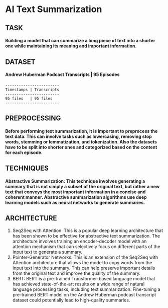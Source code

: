 # AI Text Summarization


## TASK
#### Building a model that can summarize a long piece of text into a shorter one while maintaining its meaning and important information.


## DATASET
#### Andrew Huberman Podcast Transcripts | 95 Episodes

    ------------------------
    Timestamps | Transcripts
    ------------------------
    95 files   | 95 files
    ------------------------


## PREPROCESSING
#### Before performing text summarization, it is important to preprocess the text data. This can involve tasks such as lowercasing, removing stop words, stemming or lemmatization, and tokenization. Also the datasets have to be split into shorter ones and categorized based on the content for each episode.


## TECHNIQUES
#### Abstractive Summarization: This technique involves generating a summary that is not simply a subset of the original text, but rather a new text that conveys the most important information in a concise and coherent manner. Abstractive summarization algorithms use deep learning models such as neural networks to generate summaries.


## ARCHITECTURE
1. Seq2Seq with Attention: This is a popular deep learning architecture that has been shown to be effective for abstractive text summarization. The architecture involves training an encoder-decoder model with an attention mechanism that can selectively focus on different parts of the input text to generate a summary.
2. Pointer-Generator Networks: This is an extension of the Seq2Seq with Attention architecture that allows the model to copy words from the input text into the summary. This can help preserve important details from the original text and improve the quality of the summary.
3. BERT: BERT is a pre-trained Transformer-based language model that has achieved state-of-the-art results on a wide range of natural language processing tasks, including text summarization. Fine-tuning a pre-trained BERT model on the Andrew Huberman podcast transcript dataset could potentially lead to high-quality summaries.

